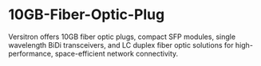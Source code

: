 # 10GB-Fiber-Optic-Plug
Versitron offers 10GB fiber optic plugs, compact SFP modules, single wavelength BiDi transceivers, and LC duplex fiber optic solutions for high-performance, space-efficient network connectivity.
